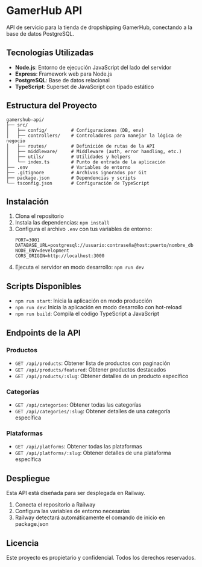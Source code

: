 # GamerHub API

API de servicio para la tienda de dropshipping GamerHub, conectando a la base de datos PostgreSQL.

## Tecnologías Utilizadas

- **Node.js**: Entorno de ejecución JavaScript del lado del servidor
- **Express**: Framework web para Node.js
- **PostgreSQL**: Base de datos relacional
- **TypeScript**: Superset de JavaScript con tipado estático

## Estructura del Proyecto

```
gamershub-api/
├── src/
│   ├── config/         # Configuraciones (DB, env)
│   ├── controllers/    # Controladores para manejar la lógica de negocio
│   ├── routes/         # Definición de rutas de la API
│   ├── middleware/     # Middleware (auth, error handling, etc.)
│   ├── utils/          # Utilidades y helpers
│   └── index.ts        # Punto de entrada de la aplicación
├── .env                # Variables de entorno
├── .gitignore          # Archivos ignorados por Git
├── package.json        # Dependencias y scripts
└── tsconfig.json       # Configuración de TypeScript
```

## Instalación

1. Clona el repositorio
2. Instala las dependencias: `npm install`
3. Configura el archivo `.env` con tus variables de entorno:
   ```
   PORT=3001
   DATABASE_URL=postgresql://usuario:contraseña@host:puerto/nombre_db
   NODE_ENV=development
   CORS_ORIGIN=http://localhost:3000
   ```
4. Ejecuta el servidor en modo desarrollo: `npm run dev`

## Scripts Disponibles

- `npm run start`: Inicia la aplicación en modo producción
- `npm run dev`: Inicia la aplicación en modo desarrollo con hot-reload
- `npm run build`: Compila el código TypeScript a JavaScript

## Endpoints de la API

### Productos

- `GET /api/products`: Obtener lista de productos con paginación
- `GET /api/products/featured`: Obtener productos destacados
- `GET /api/products/:slug`: Obtener detalles de un producto específico

### Categorías

- `GET /api/categories`: Obtener todas las categorías
- `GET /api/categories/:slug`: Obtener detalles de una categoría específica

### Plataformas

- `GET /api/platforms`: Obtener todas las plataformas
- `GET /api/platforms/:slug`: Obtener detalles de una plataforma específica

## Despliegue

Esta API está diseñada para ser desplegada en Railway.

1. Conecta el repositorio a Railway
2. Configura las variables de entorno necesarias
3. Railway detectará automáticamente el comando de inicio en package.json

## Licencia

Este proyecto es propietario y confidencial. Todos los derechos reservados.